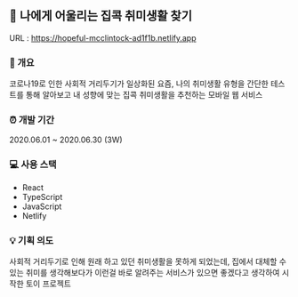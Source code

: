 ## 🤔 나에게 어울리는 집콕 취미생활 찾기

URL : https://hopeful-mcclintock-ad1f1b.netlify.app



### 👀 개요

코로나19로 인한 사회적 거리두기가 일상화된 요즘, 나의 취미생활 유형을 간단한 테스트를 통해 알아보고 내 성향에 맞는 집콕 취미생활을 추천하는 모바일 웹 서비스



### ⏰ 개발 기간

2020.06.01 ~ 2020.06.30 (3W)



### 💻 사용 스택
- React
- TypeScript
- JavaScript
- Netlify



### 💡 기획 의도

사회적 거리두기로 인해 원래 하고 있던 취미생활을 못하게 되었는데, 집에서 대체할 수 있는 취미를 생각해보다가 이런걸 바로 알려주는 서비스가 있으면 좋겠다고 생각하여 시작한 토이 프로젝트


